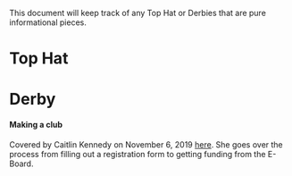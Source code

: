 ﻿This document will keep track of any Top Hat or Derbies that are pure informational pieces.  
# Top Hat

# Derby
#### Making a club
Covered by Caitlin Kennedy on November 6, 2019 [here](https://poly.rpi.edu/opinion/2019/11/how-to-start-your-own-club/). She goes over the process from filling out a registration form to getting funding from the E-Board. 


